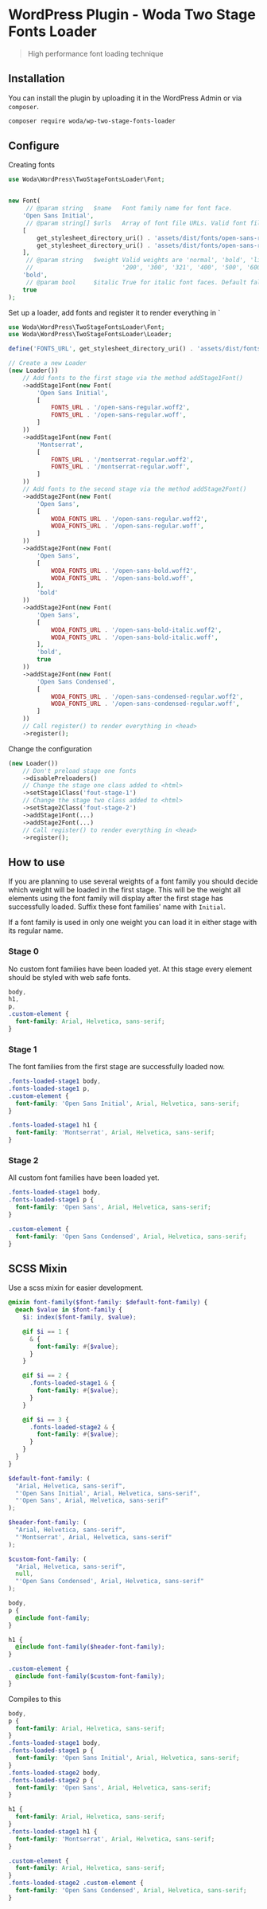 # WordPress Plugin - Woda Two Stage Fonts Loader

> High performance font loading technique

## Installation

You can install the plugin by uploading it in the WordPress Admin or via `composer`.

```bash
composer require woda/wp-two-stage-fonts-loader
```

## Configure

Creating fonts

```php
use Woda\WordPress\TwoStageFontsLoader\Font;


new Font(
     // @param string   $name   Font family name for font face.
    'Open Sans Initial',
     // @param string[] $urls   Array of font file URLs. Valid font files are 'woff2', 'woff' and 'ttf'.
    [
        get_stylesheet_directory_uri() . 'assets/dist/fonts/open-sans-regular.woff2',
        get_stylesheet_directory_uri() . 'assets/dist/fonts/open-sans-regular.woff',
    ],
     // @param string   $weight Valid weights are 'normal', 'bold', 'lighter', 'bolder', '1', '100', '100.6', '123',
     //                         '200', '300', '321', '400', '500', '600', '700', '800', '900', '1000'. Default '400'
    'bold',
     // @param bool     $italic True for italic font faces. Default false.
    true
);
```

Set up a loader, add fonts and register it to render everything in <head>`

```php
use Woda\WordPress\TwoStageFontsLoader\Font;
use Woda\WordPress\TwoStageFontsLoader\Loader;

define('FONTS_URL', get_stylesheet_directory_uri() . 'assets/dist/fonts');

// Create a new Loader
(new Loader())
    // Add fonts to the first stage via the method addStage1Font() 
    ->addStage1Font(new Font(
        'Open Sans Initial',
        [
            FONTS_URL . '/open-sans-regular.woff2',
            FONTS_URL . '/open-sans-regular.woff',
        ]
    ))
    ->addStage1Font(new Font(
        'Montserrat',
        [
            FONTS_URL . '/montserrat-regular.woff2',
            FONTS_URL . '/montserrat-regular.woff',
        ]
    ))
    // Add fonts to the second stage via the method addStage2Font() 
    ->addStage2Font(new Font(
        'Open Sans',
        [
            WODA_FONTS_URL . '/open-sans-regular.woff2',
            WODA_FONTS_URL . '/open-sans-regular.woff',
        ]
    ))
    ->addStage2Font(new Font(
        'Open Sans',
        [
            WODA_FONTS_URL . '/open-sans-bold.woff2',
            WODA_FONTS_URL . '/open-sans-bold.woff',
        ],
        'bold'
    ))
    ->addStage2Font(new Font(
        'Open Sans',
        [
            WODA_FONTS_URL . '/open-sans-bold-italic.woff2',
            WODA_FONTS_URL . '/open-sans-bold-italic.woff',
        ],
        'bold',
        true
    ))
    ->addStage2Font(new Font(
        'Open Sans Condensed',
        [
            WODA_FONTS_URL . '/open-sans-condensed-regular.woff2',
            WODA_FONTS_URL . '/open-sans-condensed-regular.woff',
        ]
    ))
    // Call register() to render everything in <head>
    ->register();
```

Change the configuration

```php
(new Loader())
    // Don't preload stage one fonts
    ->disablePreloaders()
    // Change the stage one class added to <html>
    ->setStage1Class('fout-stage-1')
    // Change the stage two class added to <html>
    ->setStage2Class('fout-stage-2')
    ->addStage1Font(...)
    ->addStage2Font(...)
    // Call register() to render everything in <head>
    ->register();
```

## How to use

If you are planning to use several weights of a font family you should decide which weight will be loaded in the first stage. This will be the weight all elements using the font family will display after the first stage has successfully loaded. Suffix these font families' name with `Initial`.

If a font family is used in only one weight you can load it in either stage with its regular name.

### Stage 0

No custom font families have been loaded yet. At this stage every element should be styled with web safe fonts.

```css
body,
h1,
p,
.custom-element {
  font-family: Arial, Helvetica, sans-serif;
}
```

### Stage 1

The font families from the first stage are successfully loaded now.

```css
.fonts-loaded-stage1 body,
.fonts-loaded-stage1 p,
.custom-element {
  font-family: 'Open Sans Initial', Arial, Helvetica, sans-serif;
}

.fonts-loaded-stage1 h1 {
  font-family: 'Montserrat', Arial, Helvetica, sans-serif;
}
```

### Stage 2

All custom font families have been loaded yet.

```css
.fonts-loaded-stage1 body,
.fonts-loaded-stage1 p {
  font-family: 'Open Sans', Arial, Helvetica, sans-serif;
}

.custom-element {
  font-family: 'Open Sans Condensed', Arial, Helvetica, sans-serif;
}
```

## SCSS Mixin

Use a scss mixin for easier development.

```scss
@mixin font-family($font-family: $default-font-family) {
  @each $value in $font-family {
    $i: index($font-family, $value);

    @if $i == 1 {
      & {
        font-family: #{$value};
      }
    }

    @if $i == 2 {
      .fonts-loaded-stage1 & {
        font-family: #{$value};
      }
    }

    @if $i == 3 {
      .fonts-loaded-stage2 & {
        font-family: #{$value};
      }
    }
  }
}

$default-font-family: (
  "Arial, Helvetica, sans-serif",
  "'Open Sans Initial', Arial, Helvetica, sans-serif",
  "'Open Sans', Arial, Helvetica, sans-serif"
);

$header-font-family: (
  "Arial, Helvetica, sans-serif",
  "'Montserrat', Arial, Helvetica, sans-serif"
);

$custom-font-family: (
  "Arial, Helvetica, sans-serif",
  null,
  "'Open Sans Condensed', Arial, Helvetica, sans-serif"
);

body,
p {
  @include font-family;
}

h1 {
  @include font-family($header-font-family);
}

.custom-element {
  @include font-family($custom-font-family);
}
```

Compiles to this

```css
body,
p {
  font-family: Arial, Helvetica, sans-serif;
}
.fonts-loaded-stage1 body,
.fonts-loaded-stage1 p {
  font-family: 'Open Sans Initial', Arial, Helvetica, sans-serif;
}
.fonts-loaded-stage2 body,
.fonts-loaded-stage2 p {
  font-family: 'Open Sans', Arial, Helvetica, sans-serif;
}

h1 {
  font-family: Arial, Helvetica, sans-serif;
}
.fonts-loaded-stage1 h1 {
  font-family: 'Montserrat', Arial, Helvetica, sans-serif;
}

.custom-element {
  font-family: Arial, Helvetica, sans-serif;
}
.fonts-loaded-stage2 .custom-element {
  font-family: 'Open Sans Condensed', Arial, Helvetica, sans-serif;
}
```

